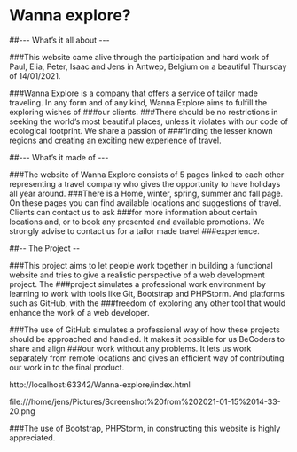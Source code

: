 # Wanna explore?

##--- What’s it all about ---

###This website came alive through the participation and hard work of Paul, Elia, Peter, Isaac and Jens  in Antwep, Belgium on a beautiful Thursday of 14/01/2021.

###Wanna Explore is a company that offers a service of tailor made traveling. In any form and of any kind, Wanna Explore aims to fulfill the exploring wishes of ###our clients.
###There should be no restrictions in seeking the world’s most beautiful places, unless it violates with our code of ecological footprint. We share a passion of ###finding the lesser known regions and creating an exciting new experience of travel.

##--- What’s it made of ---

###The website of Wanna Explore consists of 5 pages linked to each other representing a travel company who gives the opportunity to have holidays all year around. ###There is a Home, winter, spring, summer and fall page. On these pages you can find available locations and suggestions of travel. Clients can contact us to ask ###for more information about certain locations and, or to book any presented and available promotions. We strongly advise to contact us for a tailor made travel ###experience.

##-- The Project --

###This project aims to let people work together in building a functional website and tries to give a realistic perspective of a web development project. The ###project simulates a professional work environment by learning to work with tools like Git, Bootstrap and PHPStorm. And platforms such as GitHub, with the ###freedom of exploring any other tool that would enhance the work of a web developer.

###The use of GitHub simulates a professional way of how these projects should be approached and handled. It makes it possible for us BeCoders to share and align ###our work without any problems. It lets us work separately from remote locations and gives an efficient way of contributing our work in to the final product.

http://localhost:63342/Wanna-explore/index.html


file:///home/jens/Pictures/Screenshot%20from%202021-01-15%2014-33-20.png


###The use of Bootstrap, PHPStorm, in constructing this website is highly appreciated.

